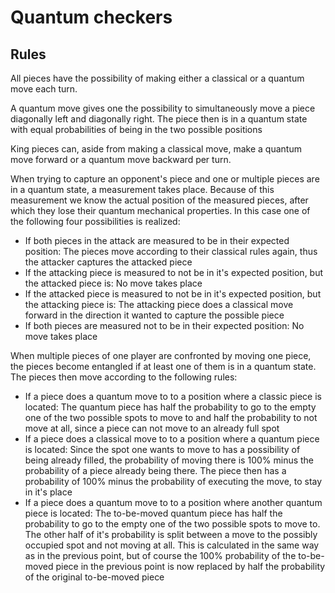 # Quantum checkers

## Rules
All pieces have the possibility of making either a classical or a quantum move each turn.

A quantum move gives one the possibility to simultaneously move a piece diagonally left and diagonally right. The piece then is in a quantum state with equal probabilities of being in the two possible positions

King pieces can, aside from making a classical move, make a quantum move forward or a quantum move backward per turn.

When trying to capture an opponent's piece and one or multiple pieces are in a quantum state, a measurement takes place. Because of this measurement we know the actual position of the measured pieces, after which they lose their quantum mechanical properties. In this case one of the following four possibilities is realized:

* If both pieces in the attack are measured to be in their expected position: The pieces move according to their classical rules again, thus the attacker captures the attacked piece
* If the attacking piece is measured to not be in it's expected position, but the attacked piece is: No move takes place
* If the attacked piece is measured to not be in it's expected position, but the attacking piece is: The attacking piece does a classical move forward in the direction it wanted to capture the possible piece
* If both pieces are measured not to be in their expected position: No move takes place
  
When multiple pieces of one player are confronted by moving one piece, the pieces become entangled if at least one of them is in a quantum state. The pieces then move according to the following rules:

* If a piece does a quantum move to to a position where a classic piece is located: The quantum piece has half the probability to go to the empty one of the two possible spots to move to and half the probability to not move at all, since a piece can not move to an already full spot
* If a piece does a classical move to to a position where a quantum piece is located: Since the spot one wants to move to has a possibility of being already filled, the probability of moving there is 100% minus the probability of a piece already being there. The piece then has a probability of 100% minus the probability of executing the move, to stay in it's place
* If a piece does a quantum move to to a position where another quantum piece is located: The to-be-moved quantum piece has half the probability to go to the empty one of the two possible spots to move to. The other half of it's probability is split between a move to the possibly occupied spot and not moving at all. This is calculated in the same way as in the previous point, but of course the 100% probability of the to-be-moved piece in the previous point is now replaced by half the probability of the original to-be-moved piece